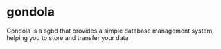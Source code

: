 # gondola
Gondola is a sgbd that provides a simple database management system, helping you to store and transfer your data
